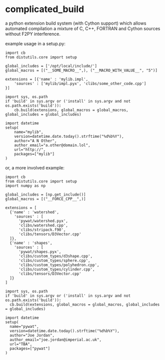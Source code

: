 complicated_build
=================

a python extension build system (with Cython support) which allows automated compilation a mixture of C, C++, FORTRAN and Cython sources without F2PY interference.

example usage in a setup.py:

    import cb
    from distutils.core import setup
    
    global_includes = ['/opt/local/include/']
    global_macros = [("__SOME_MACRO__",), ("__MACRO_WITH_VALUE__", "5")]
    
    extensions = [{'name' : 'mylib.impl',
        'sources' : ['mylib/impl.pyx', 'clibs/some_other_code.cpp']
    }]
    
    import sys, os.path
    if 'build' in sys.argv or ('install' in sys.argv and not os.path.exists('build')):
        cb.build(extensions, global_macros = global_macros, global_includes = global_includes)
    
    import datetime
    setup(
        name="mylib",
        version=datetime.date.today().strftime("%d%b%Y"),
        author="A N Other",
        author_email="a.other@domain.lol",
        url="http://",
        packages=["mylib"]
    )


or, a more involved example:

    import cb
    from distutils.core import setup
    import numpy as np
    
    global_includes = [np.get_include()]
    global_macros = [("__FORCE_CPP__",)]
    
    extensions = [
      {'name' : 'watershed',
        'sources' : [
          'pywat/watershed.pyx',
          'clibs/watershed.cpp',
          'clibs/stripack.f90',
          'clibs/tensors/D3Vector.cpp'
      ]},
      {'name' : 'shapes',
        'sources' : [
          'pywat/shapes.pyx',
          'clibs/custom_types/d3shape.cpp',
          'clibs/custom_types/sphere.cpp',
          'clibs/custom_types/polyhedron.cpp',
          'clibs/custom_types/cylinder.cpp',
          'clibs/tensors/D3Vector.cpp'
      ]}
    ]
    
    import sys, os.path
    if 'build' in sys.argv or ('install' in sys.argv and not os.path.exists('build')):
      cb.build(extensions, global_macros = global_macros, global_includes = global_includes)
    
    import datetime
    setup(
      name="pywat",
      version=datetime.date.today().strftime("%d%b%Y"),
      author="Joe Jordan",
      author_email="joe.jordan@imperial.ac.uk",
      url="TBA",
      packages=["pywat"]
    )